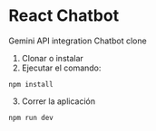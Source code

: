 # React Chatbot 

Gemini API integration Chatbot clone

1. Clonar o instalar
2. Ejecutar el comando:
```
npm install
```

3. Correr la aplicación
```
npm run dev